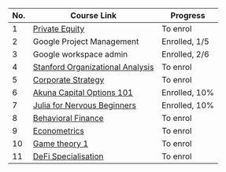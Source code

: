 | No. | Course Link | Progress |
|----|-----------| -----------|
| 1 | [Private Equity](https://www.coursera.org/learn/private-equity) | To enrol |
| 2 | Google Project Management | Enrolled, 1/5 |
| 3 | Google workspace admin | Enrolled, 2/6 |
| 4 | [Stanford Organizational Analysis](https://www.coursera.org/learn/organizational-analysis) | To enrol |
| 5 | [Corporate Strategy](https://www.coursera.org/learn/corporatestrategy) | To enrol |
| 6 | [Akuna Capital Options 101](https://akunacapital.teachable.com/courses/enrolled) | Enrolled, 10% |
| 7 | [Julia for Nervous Beginners](https://juliaacademy.com/courses/enrolled/1363996) | Enrolled, 10% |
| 8 | [Behavioral Finance](https://www.coursera.org/learn/duke-behavioral-finance) | To enrol |
| 9 | [Econometrics](https://www.coursera.org/learn/erasmus-econometrics) | To enrol |
| 10 | [Game theory 1](https://www.coursera.org/learn/game-theory-1) | To enrol |
| 11 | [DeFi Specialisation](https://www.coursera.org/specializations/decentralized-finance-duke) | To enrol |
